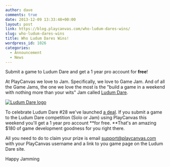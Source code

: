 ```yaml
---
author: dave
comments: true
date: 2013-12-09 13:33:48+00:00
layout: post
link: https://blog.playcanvas.com/who-ludum-dares-wins/
slug: who-ludum-dares-wins
title: Who Ludum Dares Wins!
wordpress_id: 1026
categories:
  - Announcement
  - News
---
```


Submit a game to Ludum Dare and get a 1 year pro account for **free**!

At PlayCanvas we love to Jam. Specifically, we love to Game Jam. And of all the Game Jams, the one we love the most is the "build a game in a weekend with nothing more than your wits" Jam called [Ludum Dare](http://ludumdare.com/compo).

[![Ludum Dare logo](https://blog.playcanvas.com/wp-content/uploads/2013/04/LudumDare.png)](http://blog.playcanvas.com/wp-content/uploads/2013/04/LudumDare.png)

To celebrate Ludum Dare #28 we've launched [a deal](http://www.ludumdare.com/compo/2013/12/08/ludum-deals-for-ld28/). If you submit a game to the Ludum Dare competition (Solo or Jam) using PlayCanvas this weekend you'll get a 1 year pro account **for free. **That's an amazing $180 of game development goodness for you right there.

All you need to do to claim your prize is email support@playcanvas.com with your PlayCanvas username and a link to you game page on the Ludum Dare site.

Happy Jamming
